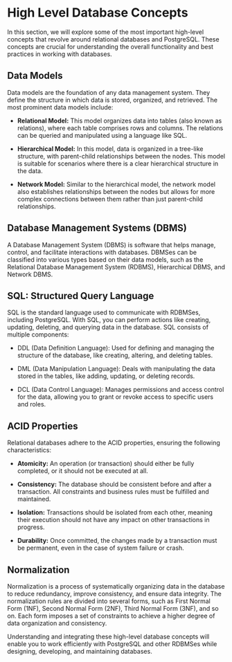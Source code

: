 # High Level Database Concepts

In this section, we will explore some of the most important high-level concepts that revolve around relational databases and PostgreSQL. These concepts are crucial for understanding the overall functionality and best practices in working with databases.

## Data Models

Data models are the foundation of any data management system. They define the structure in which data is stored, organized, and retrieved. The most prominent data models include:

- **Relational Model:** This model organizes data into tables (also known as relations), where each table comprises rows and columns. The relations can be queried and manipulated using a language like SQL.

- **Hierarchical Model:** In this model, data is organized in a tree-like structure, with parent-child relationships between the nodes. This model is suitable for scenarios where there is a clear hierarchical structure in the data.

- **Network Model:** Similar to the hierarchical model, the network model also establishes relationships between the nodes but allows for more complex connections between them rather than just parent-child relationships.

## Database Management Systems (DBMS)

A Database Management System (DBMS) is software that helps manage, control, and facilitate interactions with databases. DBMSes can be classified into various types based on their data models, such as the Relational Database Management System (RDBMS), Hierarchical DBMS, and Network DBMS.

## SQL: Structured Query Language

SQL is the standard language used to communicate with RDBMSes, including PostgreSQL. With SQL, you can perform actions like creating, updating, deleting, and querying data in the database. SQL consists of multiple components:

- DDL (Data Definition Language): Used for defining and managing the structure of the database, like creating, altering, and deleting tables.

- DML (Data Manipulation Language): Deals with manipulating the data stored in the tables, like adding, updating, or deleting records.

- DCL (Data Control Language): Manages permissions and access control for the data, allowing you to grant or revoke access to specific users and roles.

## ACID Properties

Relational databases adhere to the ACID properties, ensuring the following characteristics:

- **Atomicity:** An operation (or transaction) should either be fully completed, or it should not be executed at all.

- **Consistency:** The database should be consistent before and after a transaction. All constraints and business rules must be fulfilled and maintained.

- **Isolation:** Transactions should be isolated from each other, meaning their execution should not have any impact on other transactions in progress.

- **Durability:** Once committed, the changes made by a transaction must be permanent, even in the case of system failure or crash.

## Normalization

Normalization is a process of systematically organizing data in the database to reduce redundancy, improve consistency, and ensure data integrity. The normalization rules are divided into several forms, such as First Normal Form (1NF), Second Normal Form (2NF), Third Normal Form (3NF), and so on. Each form imposes a set of constraints to achieve a higher degree of data organization and consistency.

Understanding and integrating these high-level database concepts will enable you to work efficiently with PostgreSQL and other RDBMSes while designing, developing, and maintaining databases.